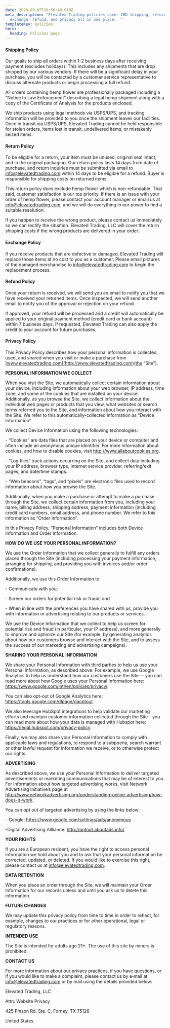 ```yaml
---
date: 2020-09-07T16:56:40.619Z
meta_description: "Elevated Trading policies cover CBD shipping, return,
  exchange, refund, and privacy all in one place.  "
templateKey: policies
hero:
  heading: Policies page
---
```

#### Shipping Policy

Our goalis to ship all orders within 1-2 business days after receiving payment (excludes holidays). This includes any shipments that are drop shipped by our various vendors. If there will be a significant delay in your purchase, you will be contacted by a customer service representative to discuss alternate products or begin processing a full refund.

All orders containing hemp flower are professionally packaged including a “Notice to Law Enforcement” describing a legal hemp shipment along with a copy of the Certificate of Analysis for the products enclosed.

We ship products using legal methods via USPS/UPS, and tracking information will be provided to you once the shipment leaves our facilities. Once in transit via USPS/UPS, Elevated Trading cannot be held responsible for stolen orders, items lost in transit, undelivered items, or mistakenly seized items.

#### Return Policy

To be eligible for a return, your item must be unused, original seal intact, and in the original packaging. Our return policy lasts 14 days from date of purchase, and return inquiries must be submitted via email to info@elevatedtrading.com within 14 days to be eligible for a refund. Buyer is responsible for shipping costs on returned items.

This return policy does exclude hemp flower which is non-refundable. That said, customer satisfaction is our top priority. If there is an issue with your order of hemp flower, please contact your account manager or email us at info@elevatedtrading.com, and we will do everything in our power to find a suitable resolution.

If you happen to receive the wrong product, please contact us immediately so we can rectify the situation. Elevated Trading, LLC will cover the return shipping costs if the wrong products are delivered in your order.

#### Exchange Policy

If you receive products that are defective or damaged, Elevated Trading will replace those items at no cost to you as a customer. Please email pictures of the damaged merchandise to info@elevatedtrading.com to begin the replacement process.

#### Refund Policy

Once your return is received, we will send you an email to notify you that we have received your returned items. Once inspected, we will send another email to notify you of the approval or rejection on your refund.

If approved, your refund will be processed and a credit will automatically be applied to your original payment method (credit card or bank account) within 7 business days. If requested, Elevated Trading can also apply the credit to your account for future purchases.

#### Privacy Policy

This Privacy Policy describes how your personal information is collected, used, and shared when you visit or make a purchase from [www.elevatedtrading.com](http://www.elevatedtrading.com)(the “Site”).

**PERSONAL INFORMATION WE COLLECT**

When you visit the Site, we automatically collect certain information about your device, including information about your web browser, IP address, time zone, and some of the cookies that are installed on your device. Additionally, as you browse the Site, we collect information about the individual web pages or products that you view, what websites or search terms referred you to the Site, and information about how you interact with the Site. We refer to this automatically-collected information as “Device Information”.

We collect Device Information using the following technologies:

\- “Cookies” are data files that are placed on your device or computer and often include an anonymous unique identifier. For more information about cookies, and how to disable cookies, visit <http://www.allaboutcookies.org>.

\- “Log files” track actions occurring on the Site, and collect data including your IP address, browser type, Internet service provider, referring/exit pages, and date/time stamps.

\- “Web beacons”, “tags”, and “pixels” are electronic files used to record information about how you browse the Site.

Additionally, when you make a purchase or attempt to make a purchase through the Site, we collect certain information from you, including your name, billing address, shipping address, payment information (including credit card numbers, email address, and phone number. We refer to this information as “Order Information”.

In this Privacy Policy, “Personal Information” includes both Device Information and Order Information.

**HOW DO WE USE YOUR PERSONAL INFORMATION?**

We use the Order Information that we collect generally to fulfill any orders placed through the Site (including processing your payment information, arranging for shipping, and providing you with invoices and/or order confirmations).

Additionally, we use this Order Information to:

\- Communicate with you;

\- Screen our orders for potential risk or fraud; and

\- When in line with the preferences you have shared with us, provide you with information or advertising relating to our products or services.

We use the Device Information that we collect to help us screen for potential risk and fraud (in particular, your IP address), and more generally to improve and optimize our Site (for example, by generating analytics about how our customers browse and interact with the Site, and to assess the success of our marketing and advertising campaigns).

**SHARING YOUR PERSONAL INFORMATION**

We share your Personal Information with third parties to help us use your Personal Information, as described above. For example, we use Google Analytics to help us understand how our customers use the Site -- you can read more about how Google uses your Personal Information here: <https://www.google.com/intl/en/policies/privacy/>. 

You can also opt-out of Google Analytics here: <https://tools.google.com/dlpage/gaoptout>. 

We also leverage HubSpot integrations to help validate our marketing efforts and maintain customer information collected through the Site - you can read more about how your data is managed with Hubspot here: <https://legal.hubspot.com/privacy-policy>.

Finally, we may also share your Personal Information to comply with applicable laws and regulations, to respond to a subpoena, search warrant or other lawful request for information we receive, or to otherwise protect our rights.

**ADVERTISING**

As described above, we use your Personal Information to deliver targeted advertisements or marketing communications that may be of interest to you. For information about how targeted advertising works, visit Network Advertising Initiative’s page at <http://www.networkadvertising.org/understanding-online-advertising/how-does-it-work>.

You can opt out of targeted advertising by using the links below:

\- Google: <https://www.google.com/settings/ads/anonymous>

\-Digital Advertising Allliance: <http://optout.aboutads.info/>

**YOUR RIGHTS**

If you are a European resident, you have the right to access personal information we hold about you and to ask that your personal information be corrected, updated, or deleted. If you would like to exercise this right, please contact us at [info@elevatedtrading.com](mailto:info@elevatedtrading.com).

**DATA RETENTION**

When you place an order through the Site, we will maintain your Order Information for our records unless and until you ask us to delete this information.

**FUTURE CHANGES**

We may update this privacy policy from time to time in order to reflect, for example, changes to our practices or for other operational, legal or regulatory reasons.

**INTENDED USE**

The Site is intended for adults age 21+. The use of this site by minors is prohibited.

**CONTACT US**

For more information about our privacy practices, if you have questions, or if you would like to make a complaint, please contact us by e‑mail at [info@elevatedtrading.com](mailto:info@elevatedtrading.com) or by mail using the details provided below:

Elevated Trading, LLC

Attn: Website Privacy

425 Pinson Rd. Ste. C, Forney, TX 75126

United States